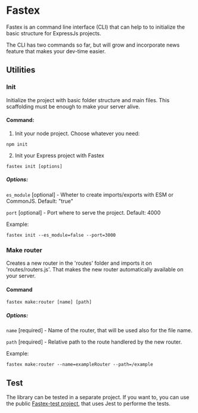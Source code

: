 # Fastex

Fastex is an command line interface (CLI) that can help to to initialize the basic structure for ExpressJs projects.

The CLI has two commands so far, but will grow and incorporate news feature that makes your dev-time easier.

## Utilities

### **Init**

Initialize the project with basic folder structure and main files. This scaffolding must be enough to make your server alive.

#### Command:

1) Init your node project. Choose whatever you need:

`npm init`

2) Init your Express project with Fastex

`fastex init [options]`

##### Options: 

`es_module` [optional] - Wheter to create imports/exports with ESM or CommonJS. Default: "true"

`port` [optional] - Port where to serve the project. Default: 4000

Example:

`fastex init --es_module=false --port=3000`

### **Make router**

Creates a new router in the 'routes' folder and imports it on 'routes/routers.js'. That makes the new router automatically available on your server.

#### Command

`fastex make:router [name] [path]`

##### Options:

`name` [required] - Name of the router, that will be used also for the file name.

`path` [required] - Relative path to the route handlered by the new router.

Example:

`fastex make:router --name=exampleRouter --path=/example`

## Test

The library can be tested in a separate project. If you want to, you can use the public [Fastex-test project](https://github.com/nicolasoleinizak/fastex-test), that uses Jest to performe the tests.
